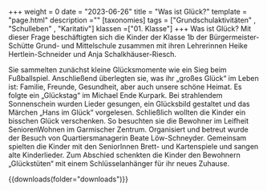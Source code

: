 +++
weight = 0
date = "2023-06-26"
title = "Was ist Glück?"
template = "page.html"
description =""
[taxonomies]
tags = ["Grundschulaktivitäten" , "Schulleben" , "Karitativ"]
klassen =["01. Klasse"]
+++
Was ist Glück? Mit dieser Frage beschäftigten sich die Kinder der Klasse 1b der Bürgermeister-Schütte Grund- und Mittelschule zusammen mit ihren Lehrerinnen Heike Hertlein-Schneider und Anja Schalkhäuser-Riesch.

<!-- more -->

Sie sammelten zunächst kleine Glücksmomente wie ein Sieg beim Fußballspiel. Anschließend überlegten sie, was ihr „großes Glück“ im Leben ist: Familie, Freunde, Gesundheit, aber auch unsere schöne Heimat. Es folgte ein „Glückstag“ im Michael Ende Kurpark. Bei strahlendem Sonnenschein wurden Lieder gesungen, ein Glücksbild gestaltet und das Märchen „Hans im Glück“ vorgelesen. Schließlich wollten die Kinder ein bisschen Glück verschenken. So besuchten sie die Bewohner im Leifheit SeniorenWohnen im Garmischer Zentrum. Organisiert und betreut wurde der Besuch von Quartiersmanagerin Beate Löw-Schneyder. Gemeinsam spielten die Kinder mit den SeniorInnen Brett- und Kartenspiele und sangen alte Kinderlieder. Zum Abschied schenkten die Kinder den Bewohnern „Glückstüten“ mit einem Schlüsselanhänger für ihr neues Zuhause.

{{downloads(folder="downloads")}}